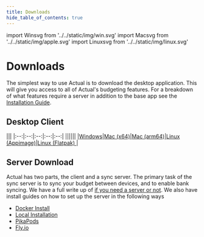 ```yaml
---
title: Downloads
hide_table_of_contents: true
---
```


import Winsvg from '../../static/img/win.svg'
import Macsvg from '../../static/img/apple.svg'
import Linuxsvg from '../../static/img/linux.svg'

# Downloads

The simplest way to use Actual is to download the desktop application.  This will give you access to all of Actual's budgeting features.  For a breakdown of what features require a server in addition to the base app see the [Installation Guide](/docs/install).

## Desktop Client
|||
|:--:|:--:|:--:|:--:|:--:|
|<Winsvg width="100" height="100" fill="#6B46C1"/>|<Macsvg width="100" height="105" fill="#6B46C1"/>|<Macsvg width="100" height="105" fill="#6B46C1"/>|<Linuxsvg width="100" height="100" fill="#6B46C1" />|<Linuxsvg width="100" height="100" fill="#6B46C1"/>|
|[Windows](https://apps.microsoft.com/detail/9p2hmlhsdbrm?cid=actualbudget.org&mode=direct)|[Mac (x64)](https://github.com/actualbudget/actual/releases/latest/download/Actual-mac-x64.dmg)|[Mac (arm64)](https://github.com/actualbudget/actual/releases/latest/download/Actual-mac-arm64.dmg)|[Linux (Appimage)](https://github.com/actualbudget/actual/releases/latest/download/Actual-linux.AppImage)|[Linux (Flatpak) ](https://github.com/actualbudget/actual/releases/latest/download/Actual-linux.flatpak)|


## Server Download
Actual has two parts, the client and a sync server.  The primary task of the sync server is to sync your budget between devices, and to enable bank syncing.  We have a full write up of [if you need a server or not](/docs/install/). We also have install guides on how to set up the server in the following ways
* [Docker Install](/docs/install/docker)
* [Local Installation](/docs/install/build-from-source)
* [PikaPods](/docs/install/pikapods)
* [Fly.io](/docs/install/fly)
